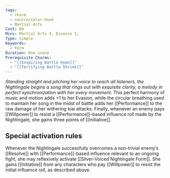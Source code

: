 ```yaml
---
tags:
  - charm
  - source/solar-book
  - Martial-Arts
Cost: 8m
Mins: Martial Arts 4, Essence 1;
Type: Simple
Keywords:
  - Form
Duration: One scene
Prerequisite Charms:
  - "[[Inspiring Battle Hymn]]"
  - "[[Terrifying Battle Shriek]]"
---
```

*Standing straight and pitching her voice to reach all listeners, the Nightingale begins a song that rings out with exquisite clarity, a melody in perfect synchronization with her every movement.*
This perfect harmony of music and motion adds +1 to her Evasion, while the circular breathing used to maintain her song in the midst of battle adds her [[Performance]] to the raw damage of her withering kiai attacks. Finally, whenever an enemy pays [[Willpower]] to resist a [[Performance]]-based influence roll made by the Nightingale, she gains three points of [[Initiative]]. 
## Special activation rules
Whenever the Nightingale successfully overcomes a non-trivial enemy’s [[Resolve]] with [[Performance]]-based influence relevant to an ongoing fight, she may reflexively activate [[Silver-Voiced Nightingale Form]]. She gains [[Initiative]] from any characters who pay [[Willpower]] to resist the initial influence roll, as described above.